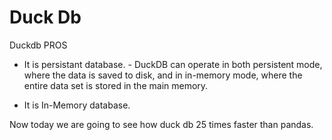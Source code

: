 # Duck Db
Duckdb PROS
* It is persistant database. - DuckDB can operate in both persistent mode, where the data is saved to disk, and in in-memory mode, where the entire data set is stored in the main memory.

* It is In-Memory database.

Now today we are going to see how duck db 25 times faster than pandas.